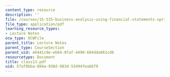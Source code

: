```yaml
---
content_type: resource
description: ''
file: /courses/15-535-business-analysis-using-financial-statements-spring-2003/57af8bba884a938d983d53494feab679_class13.pdf
file_type: application/pdf
learning_resource_types:
- Lecture Notes
ocw_type: OCWFile
parent_title: Lecture Notes
parent_type: CourseSection
parent_uid: e6441c9e-eb64-0faf-4498-604dda661cd6
resourcetype: Document
title: class13.pdf
uid: 57af8bba-884a-938d-983d-53494feab679
---
```


